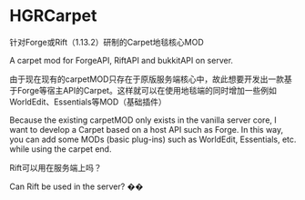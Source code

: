 # HGRCarpet
针对Forge或Rift（1.13.2）研制的Carpet地毯核心MOD

A carpet mod for ForgeAPI, RiftAPI and bukkitAPI on server.

由于现在现有的carpetMOD只存在于原版服务端核心中，故此想要开发出一款基于Forge等宿主API的Carpet。这样就可以在使用地毯端的同时增加一些例如WorldEdit、Essentials等MOD（基础插件）

Because the existing carpetMOD only exists in the vanilla server core, I want to develop a Carpet based on a host API such as Forge. In this way, you can add some MODs (basic plug-ins) such as WorldEdit, Essentials, etc. while using the carpet end.

Rift可以用在服务端上吗？

Can Rift be used in the server? ��
